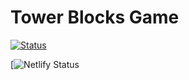 # Tower Blocks Game

[![Status](https://api.netlify.com/api/v1/badges/b69c2447-dc30-4241-aa84-810c4eafcc46/deploy-status)](https://app.netlify.com/sites/basic-game/deploys)


[![Netlify Status](https://basic-game.netlify.com/)
